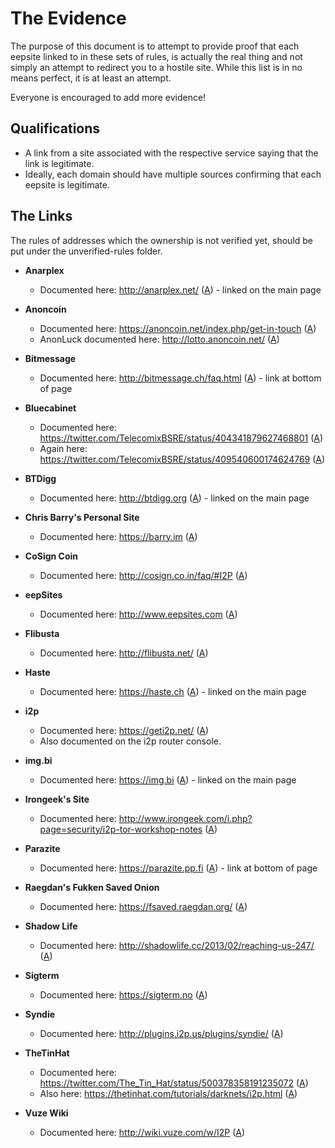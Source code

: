 # The Evidence
The purpose of this document is to attempt to provide proof that each eepsite linked to in these sets of rules, is actually the real thing and not simply an attempt to redirect you to a hostile site.
While this list is in no means perfect, it is at least an attempt.

Everyone is encouraged to add more evidence!

## Qualifications
* A link from a site associated with the respective service saying that the link is legitimate.
* Ideally, each domain should have multiple sources confirming that each eepsite is legitimate.

## The Links
The rules of addresses which the ownership is not verified yet, should be put under the unverified-rules folder.

* **Anarplex**
	* Documented here: <http://anarplex.net/> ([A](https://archive.today/8isNe)) - linked on the main page

* **Anoncoin**
	* Documented here: <https://anoncoin.net/index.php/get-in-touch> ([A](https://archive.today/HjKiP))
	* AnonLuck documented here: <http://lotto.anoncoin.net/> ([A](https://archive.today/6VsZ2))

* **Bitmessage**
	* Documented here: <http://bitmessage.ch/faq.html> ([A](https://archive.today/9aSxc)) - link at bottom of page

* **Bluecabinet**
	* Documented here: <https://twitter.com/TelecomixBSRE/status/404341879627468801> ([A](https://archive.today/XNYcf))
	* Again here: <https://twitter.com/TelecomixBSRE/status/409540600174624769> ([A](https://archive.today/YQDcW))

* **BTDigg**
	* Documented here: <http://btdigg.org> ([A](https://archive.today/yaDMT)) - linked on the main page

* **Chris Barry's Personal Site**
	* Documented here: <https://barry.im> ([A](https://archive.today/WinpQ))

* **CoSign Coin**
	* Documented here: <http://cosign.co.in/faq/#I2P> ([A](https://archive.today/gjglk))

* **eepSites**
	* Documented here: <http://www.eepsites.com> ([A](https://archive.today/P5zeu))

* **Flibusta**
	* Documented here: <http://flibusta.net/> ([A](https://archive.today/3DAe5))

* **Haste**
	* Documented here: <https://haste.ch> ([A](https://web.archive.org/web/20130627044558/https://haste.ch)) - linked on the main page

* **i2p**
	* Documented here: <https://geti2p.net/> ([A](https://archive.today/u82Bk))
	* Also documented on the i2p router console.

* **img.bi**
	* Documented here: <https://img.bi> ([A](https://archive.today/Bwo1T)) - linked on the main page

* **Irongeek's Site**
    * Documented here: <http://www.irongeek.com/i.php?page=security/i2p-tor-workshop-notes> ([A](https://archive.is/dL9Jm))

* **Parazite**
	* Documented here: <https://parazite.pp.fi> ([A](https://archive.today/7fseG)) - link at bottom of page

* **Raegdan's Fukken Saved Onion**
    * Documented here: <https://fsaved.raegdan.org/> ([A](https://archive.today/L0bCT))

* **Shadow Life**
	* Documented here: <http://shadowlife.cc/2013/02/reaching-us-247/> ([A](https://archive.today/6wqCE))

* **Sigterm**
	* Documented here: <https://sigterm.no> ([A](https://archive.today/N83uK))

* **Syndie**
	* Documented here: <http://plugins.i2p.us/plugins/syndie/> ([A](http://web.archive.org/web/20140619065450/http://plugins.i2p.us/plugins/syndie/))

* **TheTinHat** 
	* Documented here: <https://twitter.com/The_Tin_Hat/status/500378358191235072> ([A](https://archive.today/986Vu))
	* Also here: <https://thetinhat.com/tutorials/darknets/i2p.html> ([A](https://archive.today/WUok0))

* **Vuze Wiki**
	* Documented here: <http://wiki.vuze.com/w/I2P> ([A](https://archive.today/dHU5g))
